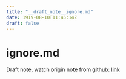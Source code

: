 ```yaml
---
title: "__draft_note__ignore.md"
date: 1919-08-10T11:45:14Z
draft: false
---
```


# ignore.md

Draft note, watch origin note from github: [link](https:/github.com/tinghaolai/just-random-note/blob/master/git/ignore.md)